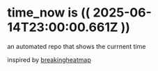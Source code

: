 # time_now is (( 2025-06-14T23:00:00.661Z ))

an automated repo that shows the currnent time

inspired by [breakingheatmap](https://github.com/breakingheatmap/breakingheatmap)